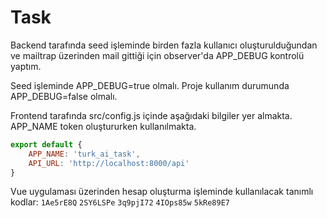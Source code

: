 # Task

Backend tarafında seed işleminde birden fazla kullanıcı oluşturulduğundan ve mailtrap üzerinden mail gittiği için observer'da APP_DEBUG kontrolü yaptım. 

Seed işleminde APP_DEBUG=true olmalı. Proje kullanım durumunda APP_DEBUG=false olmalı.

Frontend tarafında src/config.js içinde aşağıdaki bilgiler yer almakta. APP_NAME token oluştururken kullanılmakta.

```js
export default {
    APP_NAME: 'turk_ai_task',
    API_URL: 'http://localhost:8000/api'
}
```

Vue uygulaması üzerinden hesap oluşturma işleminde kullanılacak tanımlı kodlar: 
`1Ae5rE8Q` 
`2SY6LSPe` 
`3q9pjI72` 
`4IOps85w` 
`5kRe89E7`
